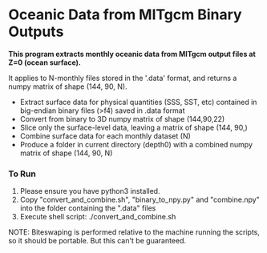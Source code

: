 <h1> Oceanic Data from MITgcm Binary Outputs </h1>

<b>This program extracts monthly oceanic data from MITgcm output files at Z=0 (ocean surface).</b>


It applies to N-monthly files stored in the '.data' format, and returns a numpy matrix of shape (144, 90, N).

 * Extract surface data for physical quantities (SSS, SST, etc) contained in big-endian binary files (>f4) saved in .data format
 * Convert from binary to 3D numpy matrix of shape (144,90,22)
 * Slice only the surface-level data, leaving a matrix of shape (144, 90,)
 * Combine surface data for each monthly dataset (N)
 * Produce a folder in current directory (depth0) with a combined numpy matrix of shape (144, 90, N)  
  

<h3> To Run </h3> 

1) Please ensure you have python3 installed.
2) Copy "convert_and_combine.sh", "binary_to_npy.py" and "combine.npy" into the folder containing the ".data" files
3) Execute shell script: ./convert_and_combine.sh


NOTE: Biteswaping is performed relative to the machine running the scripts, so it should be portable. But this can't be guaranteed.




